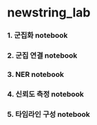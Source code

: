 # newstring_lab

### 1. 군집화 notebook

### 2. 군집 연결 notebook

### 3. NER notebook

### 4. 신뢰도 측정 notebook

### 5. 타임라인 구성 notebook
